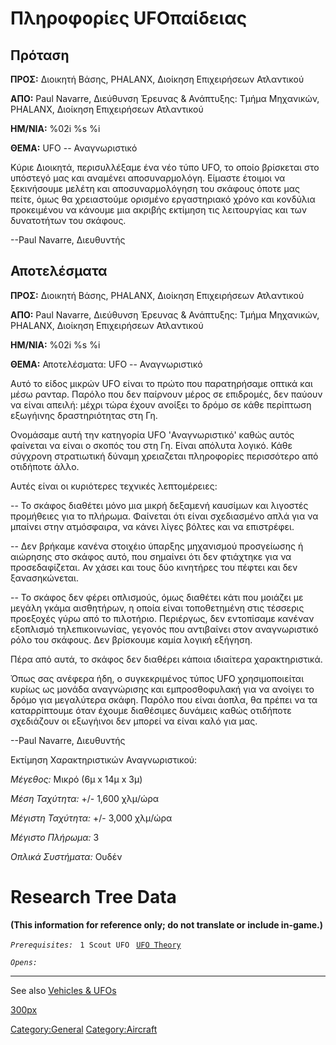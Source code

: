 # Πληροφορίες UFOπαίδειας

## Πρόταση

**ΠΡΟΣ:** Διοικητή Βάσης, PHALANX, Διοίκηση Επιχειρήσεων Ατλαντικού

**ΑΠΟ:** Paul Navarre, Διεύθυνση Έρευνας & Ανάπτυξης: Τμήμα Μηχανικών,
PHALANX, Διοίκηση Επιχειρήσεων Ατλαντικού

**ΗΜ/ΝΙΑ:** %02i %s %i

**ΘΕΜΑ:** UFO -- Αναγνωριστικό

Κύριε Διοικητά, περισυλλέξαμε ένα νέο τύπο UFO, το οποίο βρίσκεται στο
υπόστεγό μας και αναμένει αποσυναρμολόγη. Είμαστε έτοιμοι να ξεκινήσουμε
μελέτη και αποσυναρμολόγηση του σκάφους όποτε μας πείτε, όμως θα
χρειαστούμε ορισμένο εργαστηριακό χρόνο και κονδύλια προκειμένου να
κάνουμε μια ακριβής εκτίμηση τις λειτουργίας και των δυνατοτήτων του
σκάφους.

--Paul Navarre, Διευθυντής

## Αποτελέσματα

**ΠΡΟΣ:** Διοικητή Βάσης, PHALANX, Διοίκηση Επιχειρήσεων Ατλαντικού

**ΑΠΟ:** Paul Navarre, Διεύθυνση Έρευνας & Ανάπτυξης: Τμήμα Μηχανικών,
PHALANX, Διοίκηση Επιχειρήσεων Ατλαντικού

**ΗΜ/ΝΙΑ:** %02i %s %i

**ΘΕΜΑ:** Αποτελέσματα: UFO -- Αναγνωριστικό

Αυτό το είδος μικρών UFO είναι το πρώτο που παρατηρήσαμε οπτικά και μέσω
ρανταρ. Παρόλο που δεν παίρνουν μέρος σε επιδρομές, δεν παύουν να είναι
απειλή: μέχρι τώρα έχουν ανοίξει το δρόμο σε κάθε περίπτωση εξωγήινης
δραστηριότητας στη Γη.

Ονομάσαμε αυτή την κατηγορία UFO 'Αναγνωριστικό' καθώς αυτός φαίνεται να
είναι ο σκοπός του στη Γη. Είναι απόλυτα λογικό. Κάθε σύγχρονη
στρατιωτική δύναμη χρειαζεται πληροφορίες περισσότερο από οτιδήποτε
άλλο.

Αυτές είναι οι κυριότερες τεχνικές λεπτομέρειες:

-- Το σκάφος διαθέτει μόνο μια μικρή δεξαμενή καυσίμων και λιγοστές
προμήθειες για το πλήρωμα. Φαίνεται ότι είναι σχεδιασμένο απλά για να
μπαίνει στην ατμόσφαιρα, να κάνει λίγες βόλτες και να επιστρέφει.

-- Δεν βρήκαμε κανένα στοιχέιο ύπαρξης μηχανισμού προσγείωσης ή αιώρησης
στο σκάφος αυτό, που σημαίνει ότι δεν φτιάχτηκε για να προσεδαφίζεται.
Αν χάσει και τους δύο κινητήρες του πέφτει και δεν ξανασηκώνεται.

-- Το σκάφος δεν φέρει οπλισμούς, όμως διαθέτει κάτι που μοιάζει με
μεγάλη γκάμα αισθητήρων, η οποία είναι τοποθετημένη στις τέσσερις
προεξοχές γύρω από το πιλοτήριο. Περιέργως, δεν εντοπίσαμε κανέναν
εξοπλισμό τηλεπικοινωνίας, γεγονός που αντιβαίνει στον αναγνωριστικό
ρόλο του σκάφους. Δεν βρίσκουμε καμία λογική εξήγηση.

Πέρα από αυτά, το σκάφος δεν διαθέρει κάποια ιδιαίτερα χαρακτηριστικά.

Όπως σας ανέφερα ήδη, ο συγκεκριμένος τύπος UFO χρησιμοποιείται κυρίως
ως μονάδα αναγνώρισης και εμπροσθοφυλακή για να ανοίγει το δρόμο για
μεγαλύτερα σκάφη. Παρόλο που είναι άοπλα, θα πρέπει να τα καταρρίπτουμε
όταν έχουμε διαθέσιμες δυνάμεις καθώς οτιδήποτε σχεδιάζουν οι εξωγήινοι
δεν μπορεί να είναι καλό για μας.

--Paul Navarre, Διευθυντής

Εκτίμηση Χαρακτηριστικών Αναγνωριστικού:

*Μέγεθος:* Μικρό (6μ x 14μ x 3μ)

*Μέση Ταχύτητα:* +/- 1,600 χλμ/ώρα

*Μέγιστη Ταχύτητα:* +/- 3,000 χλμ/ώρα

*Μέγιστο Πλήρωμα:* 3

*Οπλικά Συστήματα:* Ουδέν

# Research Tree Data

**(This information for reference only; do not translate or include
in-game.)**

*`Prerequisites:`*
` 1 Scout UFO`
` `[`UFO Theory`](Research/UFO_Theory "wikilink")

*`Opens:`*

------------------------------------------------------------------------

See also [Vehicles & UFOs](Vehicles_&_UFOs "wikilink")

[300px](image:Ufo_scout.jpg "wikilink")

[Category:General](Category:General "wikilink")
[Category:Aircraft](Category:Aircraft "wikilink")